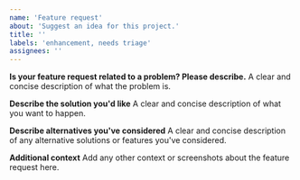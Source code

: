 ```yaml
---
name: 'Feature request'
about: 'Suggest an idea for this project.'
title: ''
labels: 'enhancement, needs triage'
assignees: ''
---
```


**Is your feature request related to a problem? Please describe.** A clear and concise description of what the problem
is.

**Describe the solution you'd like** A clear and concise description of what you want to happen.

**Describe alternatives you've considered** A clear and concise description of any alternative solutions or features
you've considered.

**Additional context** Add any other context or screenshots about the feature request here.
